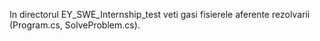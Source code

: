 In directorul EY_SWE_Internship_test veti gasi fisierele aferente rezolvarii (Program.cs, SolveProblem.cs).
